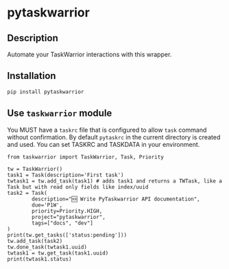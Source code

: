 # pytaskwarrior
## Description
Automate your TaskWarrior interactions with this wrapper.

## Installation
```bash
pip install pytaskwarrior
```

## Use `taskwarrior` module
You MUST have a `taskrc` file that is configured to allow `task` command without confirmation. By default `pytaskrc` in the current directory is created and used. You can set TASKRC and TASKDATA in your environment.
```
from taskwarrior import TaskWarrior, Task, Priority

tw = TaskWarrior()
task1 = Task(description='First task')
twtask1 = tw.add_task(task1) # adds task1 and returns a TWTask, like a Task but with read only fields like index/uuid
task2 = Task(
        description="🆘 Write PyTaskwarrior API documentation",
        due='P1W',
        priority=Priority.HIGH,
        project="pytaskwarrior",
        tags=["docs", "dev"]
)
print(tw.get_tasks(['status:pending']))
tw.add_task(task2)
tw.done_task(twtask1.uuid)
twtask1 = tw.get_task(task1.uuid)
print(twtask1.status)
```

